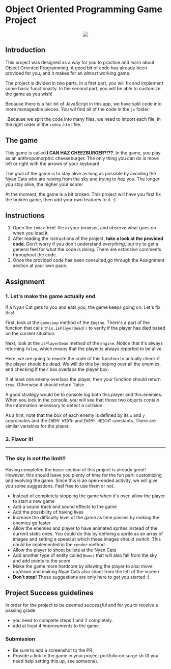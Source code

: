 # Object Oriented Programming Game Project

<p align="center"><img src="./images/screenshot.png"></p>

## Introduction

This project was designed as a way for you to practice and learn about Object Oriented Programming. A good bit of code has already been provided for you, and it makes for an _almost_ working game.

The project is divided in two parts. In a first part, you will fix and implement some basic functionality. In the second part, you will be able to customize the game as you wish!

Because there is a fair bit of JavaScript in this app, we have split code into more manageable pieces. You wil find all of the code in the `js` folder.

\_Because we split the code into many files, we need to import each file, in the right order in the `index.html` file.

## The game

This game is called **I CAN HAZ CHEEZBURGER?!??**. In the game, you play as an anthropomorphic cheeseburger. The only thing you can do is move left or right with the arrows of your keyboard.

The goal of the game is to stay alive as long as possible by avoiding the Nyan Cats who are raining from the sky and trying to _haz_ you. The longer you stay alive, the higher your score!

At the moment, the game is a bit broken. This project will have you first fix the broken game, then add your own features to it. :)

## Instructions

1. Open the `index.html` file in your browser, and observe what goes on when you load it.
2. After reading the instructions of the project, **take a look at the provided code**. Don't worry if you don't understand _everything_, but try to get a general feel for what the code is doing. There are _extensive_ comments throughout the code.
3. Once the provided code has been consulted,go through the Assignment section at your own pace.

## Assignment

### 1. Let's make the game actually end

If a Nyan Cat gets to you and eats you, the game keeps going on. Let's fix this!

First, look at the `gameLoop` method of the `Engine`. There's a part of the function that calls `this.isPlayerDead()` to verify if the player has died based on the current situation.

Next, look at the `isPlayerDead` method of the `Engine`. Notice that it's always returning `false`, which means that the player is always reported to be alive.

Here, we are going to rewrite the code of this function to actually check if the player should be dead. We will do this by looping over all the enemies, and checking if their box overlaps the player box.

If at least one enemy overlaps the player, then your function should return `true`. Otherwise it should return `false.

A good strategy would be to console.log both this.player and this.enemies. When you look in the console, you will see that those two objects contain the information necessary to detect a collision.

As a hint, note that the box of each enemy is defined by its `x` and `y` coordinates and the `ENEMY_WIDTH` and `ENEMY_HEIGHT` constants. There are similar variables for the player.

<!-- ### 2. Let's do some refactoring!

Look at the `Player` and `Enemy` classes and notice that their `render` methods are identical. This violates our sacred DRY principle. Let's fix it!

While there are many ways to fix it, here we will do it by creating a superclass called `Entity`. This superclass will not need a constructor, and will only have the `render` method.

Then, we'll make `Player` and `Enemy` extend the `Entity` class, and remove the `render` methods from both classes.

Having done this manipulation will break our constructors. Make sure to fix it by calling the appropriate function from your constructors. -->

### 3. Flavor it!

---

### The sky is not the limit!!

Having completed the basic section of this project is already great! However, this should leave you plenty of time for the fun part: customizing and evolving the game. Since this is an open-ended activity, we will give you some suggestions. Feel free to use them or not.

-   Instead of completely stopping the game when it's over, allow the player to start a new game
-   Add a sound track and sound effects to the game
-   Add the possibility of having lives
-   Increase the difficulty level of the game as time passes by making the enemies go faster
-   Allow the enemies and player to have animated sprites instead of the current static ones. You could do this by defining a sprite as an array of images and setting a speed at which these images should switch. This could be implemented in the `render` method.
-   Allow the player to shoot bullets at the Nyan Cats
-   Add another type of entity called `Bonus` that will also fall from the sky and add points to the score
-   Make the game more hardcore by allowing the player to also move up/down and making Nyan Cats also shoot from the left of the screen
-   **Don't stop!** These suggestions are only here to get you started :)

## Project Success guidelines

In order for the project to be deemed _successful_ and for you to receive a passing grade

-   you need to complete steps 1 and 2 completely.
-   add at least 4 _improvements_ to the game.

### Submission

-   Be sure to add a screenshot to the PR.
-   Provide a link to the game in your project portfolio on surge.sh (If you need help setting this up, see someone).
